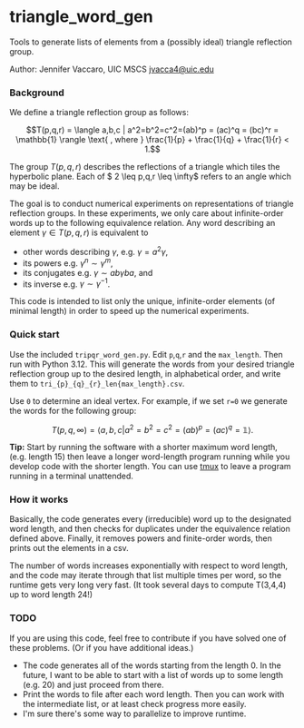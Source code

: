 # triangle_word_gen
Tools to generate lists of elements from a (possibly ideal) triangle reflection group.

Author: Jennifer Vaccaro, UIC MSCS jvacca4@uic.edu

### Background

We define a triangle reflection group as follows:

$$T(p,q,r) = \langle a,b,c | a^2=b^2=c^2=(ab)^p = (ac)^q = (bc)^r = \mathbb{1} \rangle \text{ , where  } \frac{1}{p} + \frac{1}{q} + \frac{1}{r} < 1.$$

The group $T(p,q,r)$ describes the reflections of a triangle which tiles the hyperbolic plane. Each of $ 2 \leq p,q,r \leq \infty$ refers to an angle which may be ideal. 

The goal is to conduct numerical experiments on representations of triangle reflection groups. In these experiments, we only care about infinite-order words up to the following equivalence relation. Any word describing an element $\gamma \in T(p,q,r)$ is equivalent to

* other words describing $\gamma$, e.g. $\gamma = a^2 \gamma$,
* its powers e.g. $\gamma^n \sim \gamma^m$,
* its conjugates e.g. $\gamma \sim ab \gamma ba$, and
* its inverse e.g. $\gamma \sim \gamma^{-1}$.

This code is intended to list only the unique, infinite-order elements (of minimal length) in order to speed up the numerical experiments.

### Quick start

Use the included `tripqr_word_gen.py`. Edit `p`,`q`,`r` and the `max_length`. Then run with Python 3.12. This will generate the words from your desired triangle reflection group up to the desired length, in alphabetical order, and write them to `tri_{p}_{q}_{r}_len{max_length}.csv`.

Use `0` to determine an ideal vertex. For example, if we set `r=0` we generate the words for the following group:

$$T(p,q,\infty) = \langle a,b,c | a^2=b^2=c^2=(ab)^p = (ac)^q = \mathbb{1} \rangle.$$

**Tip:** Start by running the software with a shorter maximum word length, (e.g. length 15) then leave a longer word-length program running while you develop code with the shorter length. You can use [tmux](https://hamvocke.com/blog/a-quick-and-easy-guide-to-tmux/) to leave a program running in a terminal unattended. 

### How it works

Basically, the code generates every (irreducible) word up to the designated word length, and then checks for duplicates under the equivalence relation defined above. Finally, it removes powers and finite-order words, then prints out the elements in a csv.

The number of words increases exponentially with respect to word length, and the code may iterate through that list multiple times per word, so the runtime gets very long very fast. (It took several days to compute T(3,4,4) up to word length 24!)

### TODO

If you are using this code, feel free to contribute if you have solved one of these problems. (Or if you have additional ideas.)

* The code generates all of the words starting from the length 0. In the future, I want to be able to start with a list of words up to some length (e.g. 20) and just proceed from there.
* Print the words to file after each word length. Then you can work with the intermediate list, or at least check progress more easily.
* I'm sure there's some way to parallelize to improve runtime.
